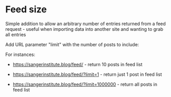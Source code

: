 Feed size
=========

Simple addition to allow an arbitrary number of entries returned from a
feed request - useful when importing data into another site and wanting
to grab all entries

Add URL parameter "limit" with the number of posts to include:

For instances:

 * https://sangerinstitute.blog/feed/ - return 10 posts in feed list
   
 * https://sangerinstitute.blog/feed/?limit=1 - return just 1 post in feed list
 
 * https://sangerinstitute.blog/feed/?limit=1000000 - return all posts in feed list